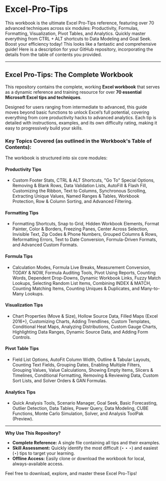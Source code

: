 # Excel-Pro-Tips
This workbook is the ultimate Excel Pro-Tips reference, featuring over 70 advanced techniques across six modules: Productivity, Formulas, Formatting, Visualization, Pivot Tables, and Analytics. Quickly master everything from $\text{CTRL}+\text{ALT}$ shortcuts to Data Modeling and $\text{Goal Seek}$. Boost your efficiency today!
This looks like a fantastic and comprehensive guide! Here is a description for your GitHub repository, incorporating the details from the table of contents you provided.

---

## **Excel Pro-Tips: The Complete Workbook**

This repository contains the complete, working **Excel workbook** that serves as a dynamic reference and training resource for over **70 essential Microsoft Excel tips and techniques**.

Designed for users ranging from intermediate to advanced, this guide moves beyond basic functions to unlock Excel’s full potential, covering everything from core productivity hacks to advanced analytics. Each tip is detailed with instructions, examples, and its own difficulty rating, making it easy to progressively build your skills.

### **Key Topics Covered (as outlined in the Workbook's Table of Contents):**

The workbook is structured into six core modules:

#### **Productivity Tips**
* Custom Footer Stats, $\text{CTRL}$ & $\text{ALT}$ Shortcuts, "Go To" Special Options, Removing & Blank Rows, Data Validation Lists, AutoFill & Flash Fill, Customizing the Ribbon, Text to Columns, Synchronous Scrolling, Extracting Unique Values, Named Ranges & Tables, Workbook Protection, Row & Column Sorting, and Advanced Filtering.

#### **Formatting Tips**
* Formatting Shortcuts, Snap to Grid, Hidden Workbook Elements, Format Painter, Color & Borders, Freezing Panes, Center Across Selection, Invisible Text, Zip Codes & Phone Numbers, Grouped Columns & Rows, Reformatting Errors, Text to Date Conversion, Formula-Driven Formats, and Advanced Custom Formats.

#### **Formula Tips**
* Calculation Modes, Formula Live Breaks, Measurement Conversion, $\text{TODAY}$ & $\text{NOW}$, Formula Auditing Tools, Pivot Using Reports, Counting Words, Dependent Drop-Downs, Dynamic Workbook Links, Fuzzy Match Lookups, Selecting Random List Items, Combining $\text{INDEX}$ & $\text{MATCH}$, Counting Matching Items, Counting Uniques & Duplicates, and Many-to-Many Lookups.

#### **Visualization Tips**
* Chart Properties (Move & Size), Hollow Source Data, Filled Maps (Excel 2016+), Customizing Charts, Adding Trendlines, Custom Templates, Conditional Heat Maps, Analyzing Distributions, Custom Gauge Charts, Highlighting Data Ranges, Dynamic Source Data, and Adding Form Controls.

#### **Pivot Table Tips**
* Field List Options, AutoFit Column Width, Outline & Tabular Layouts, Counting Text Fields, Grouping Dates, Enabling Multiple Filters, Grouping Values, Value Calculations, Showing Empty Items, Slicers & Timelines, Conditional Formatting, Removing & Reviewing Data, Custom Sort Lists, and Solver Orders & $\text{GAN}$ Formulas.

#### **Analytics Tips**
* Quick Analysis Tools, Scenario Manager, Goal Seek, Basic Forecasting, Outlier Detection, Data Tables, Power Query, Data Modeling, $\text{CUBE}$ Functions, Monte Carlo Simulation, Solver, and Analysis ToolPak (Preview).

---
**Why Use This Repository?**

* **Complete Reference:** A single file containing all tips and their examples.
* **Skill Assessment:** Quickly identify the most difficult $(\star\star\star)$ and easiest $(\star)$ tips to target your learning.
* **Offline Access:** Easily clone or download the workbook for local, always-available access.

Feel free to download, explore, and master these Excel Pro-Tips!
